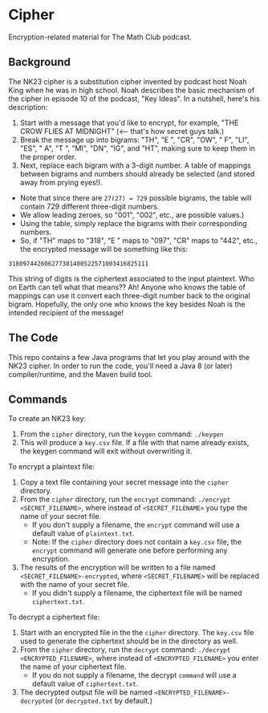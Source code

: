 # Cipher

Encryption-related material for The Math Club podcast.

## Background

The NK23 cipher is a substitution cipher invented by podcast host Noah King when he was in high school. Noah describes the basic mechanism of the cipher in episode 10 of the podcast, "Key Ideas". In a nutshell, here's his description:

1. Start with a message that you'd like to encrypt, for example, "THE CROW FLIES AT MIDNIGHT" (<-- that's how secret guys talk.)
2. Break the message up into bigrams: "TH", "E ", "CR", "OW", " F", "LI", "ES", " A", "T ", "MI", "DN", "IG", and "HT", making sure to keep them in the proper order.
3. Next, replace each bigram with a 3-digit number. A table of mappings between bigrams and numbers should already be selected (and stored away from prying eyes!).
  - Note that since there are `27(27) = 729` possible bigrams, the table will contain 729 different three-digit numbers.
  - We allow leading zeroes, so "001", "002", etc., are possible values.)
  - Using the table, simply replace the bigrams with their corresponding numbers.
  - So, if "TH" maps to "318", "E " maps to "097", "CR" maps to "442", etc., the encrypted message will be something like this:

```318097442606277381400522571003416825111```

This string of digits is the ciphertext associated to the input plaintext. Who on Earth can tell what that means?? Ah! Anyone who knows the table of mappings can use it convert each three-digit number back to the original bigram. Hopefully, the only one who knows the key besides Noah is the intended recipient of the message!

## The Code

This repo contains a few Java programs that let you play around with the NK23 cipher. In order to run the code, you'll need a Java 8 (or later)  compiler/runtime, and the Maven build tool.

## Commands

To create an NK23 key:
1. From the `cipher` directory, run the `keygen` command: `./keygen`
2. This will produce a `key.csv` file. If a file with that name already exists, the keygen command will exit without overwriting it.

To encrypt a plaintext file:
1. Copy a text file containing your secret message into the `cipher` directory.
2. From the `cipher` directory, run the `encrypt` command: `./encrypt <SECRET_FILENAME>`, where instead of `<SECRET_FILENAME>` you type the name of your secret file.
   - If you don't supply a filename, the `encrypt` command will use a default value of `plaintext.txt`.
   - Note: If the `cipher` directory does not contain a `key.csv` file, the `encrypt` command will generate one before performing any encryption.
3. The results of the encryption will be written to a file named `<SECRET_FILENAME>-encrypted`, where `<SECRET_FILENAME>` will be replaced with the name of your secret file.
   - If you didn't supply a filename, the ciphertext file will be named `ciphertext.txt`.

To decrypt a ciphertext file:
1. Start with an encrypted file in the the `cipher` directory. The `key.csv` file used to generate the ciphertext should be in the directory as well.
2. From the `cipher` directory, run the `decrypt` command: `./decrypt <ENCRYPTED_FILENAME>`, where instead of `<ENCRYPTED_FILENAME>` you enter the name of your ciphertext file.
   - If you do not supply a filename, the decrypt `command` will use a default value of `ciphertext.txt`.
3. The decrypted output file will be named `<ENCRYPTED_FILENAME>-decrypted` (or `decrypted.txt` by default.)
